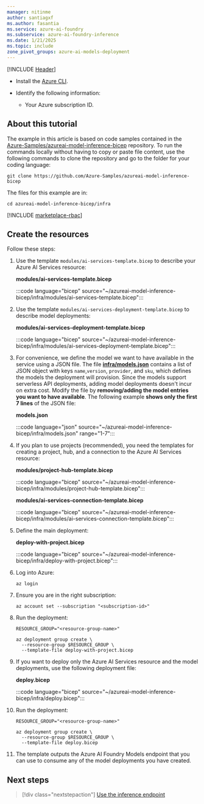 ```yaml
---
manager: nitinme
author: santiagxf
ms.author: fasantia 
ms.service: azure-ai-foundry
ms.subservice: azure-ai-foundry-inference
ms.date: 1/21/2025
ms.topic: include
zone_pivot_groups: azure-ai-models-deployment
---
```


[!INCLUDE [Header](intro.md)]

* Install the [Azure CLI](/cli/azure/).

* Identify the following information:

  * Your Azure subscription ID.

## About this tutorial

The example in this article is based on code samples contained in the [Azure-Samples/azureai-model-inference-bicep](https://github.com/Azure-Samples/azureai-model-inference-bicep) repository. To run the commands locally without having to copy or paste file content, use the following commands to clone the repository and go to the folder for your coding language:

```azurecli
git clone https://github.com/Azure-Samples/azureai-model-inference-bicep
```

The files for this example are in:

```azurecli
cd azureai-model-inference-bicep/infra
```

[!INCLUDE [marketplace-rbac](../configure-marketplace/rbac.md)]

## Create the resources

Follow these steps:

1. Use the template `modules/ai-services-template.bicep` to describe your Azure AI Services resource:

    __modules/ai-services-template.bicep__

    :::code language="bicep" source="~/azureai-model-inference-bicep/infra/modules/ai-services-template.bicep":::

2. Use the template `modules/ai-services-deployment-template.bicep` to describe model deployments:

    __modules/ai-services-deployment-template.bicep__

    :::code language="bicep" source="~/azureai-model-inference-bicep/infra/modules/ai-services-deployment-template.bicep":::

3. For convenience, we define the model we want to have available in the service using a JSON file. The file [__infra/models.json__](https://github.com/Azure-Samples/azureai-model-inference-bicep/blob/main/infra/models.json) contains a list of JSON object with keys `name`,`version`, `provider`, and `sku`, which defines the models the deployment will provision. Since the models support serverless API deployments, adding model deployments doesn't incur on extra cost. Modify the file by **removing/adding the model entries you want to have available**. The following example **shows only the first 7 lines** of the JSON file:

    __models.json__

    :::code language="json" source="~/azureai-model-inference-bicep/infra/models.json" range="1-7":::

4. If you plan to use projects (recommended), you need the templates for creating a project, hub, and a connection to the Azure AI Services resource:

    __modules/project-hub-template.bicep__

    :::code language="bicep" source="~/azureai-model-inference-bicep/infra/modules/project-hub-template.bicep":::

    __modules/ai-services-connection-template.bicep__

    :::code language="bicep" source="~/azureai-model-inference-bicep/infra/modules/ai-services-connection-template.bicep":::

1. Define the main deployment:

    __deploy-with-project.bicep__

    :::code language="bicep" source="~/azureai-model-inference-bicep/infra/deploy-with-project.bicep":::

2. Log into Azure:

    ```azurecli
    az login
    ```

3. Ensure you are in the right subscription:

    ```azurecli
    az account set --subscription "<subscription-id>"
    ```

4. Run the deployment:

    ```azurecli
    RESOURCE_GROUP="<resource-group-name>"
    
    az deployment group create \
      --resource-group $RESOURCE_GROUP \
      --template-file deploy-with-project.bicep
    ```

5. If you want to deploy only the Azure AI Services resource and the model deployments, use the following deployment file:

    __deploy.bicep__

    :::code language="bicep" source="~/azureai-model-inference-bicep/infra/deploy.bicep":::

6. Run the deployment:

    ```azurecli
    RESOURCE_GROUP="<resource-group-name>"
    
    az deployment group create \
      --resource-group $RESOURCE_GROUP \
      --template-file deploy.bicep
    ```

7. The template outputs the Azure AI Foundry Models endpoint that you can use to consume any of the model deployments you have created.

## Next steps

> [!div class="nextstepaction"]
> [Use the inference endpoint](../../how-to/inference.md)
